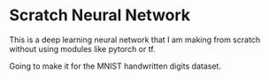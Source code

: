 # Scratch Neural Network

This is a deep learning neural network that I am making from scratch without using modules like pytorch or tf. 

Going to make it for the MNIST handwritten digits dataset. 